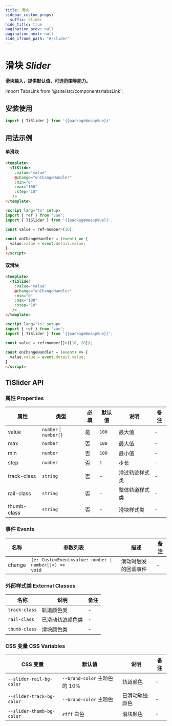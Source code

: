 ```yaml
---
title: 滑块
sidebar_custom_props:
  suffix: Slider
hide_title: true
pagination_prev: null
pagination_next: null
side_iframe_path: "#/slider"
---
```


# 滑块 _Slider_

**滑块输入，提供默认值、可选范围等能力。**

import TabsLink from '@site/src/components/tabsLink';

<TabsLink id="tislider-api" />


## 安装使用
```typescript showLineNumbers
import { TiSlider } from '{{packageWeappVue}}'
```

## 用法示例

#### 单滑块

```html showLineNumbers
<template>
  <TiSlider 
    :value="value" 
    @change="onChangeHandler"
    :min="0"
    :max="100"
    :step="10"
   />
</template>

<script lang="ts" setup>
import { ref } from 'vue';
import { TiSlider } from '{{packageWeappVue}}';

const value = ref<number>(10);
  
const onChangeHandler = (event) => {
  value.value = event.detail.value;
}
</script>
```

#### 双滑块


```html showLineNumbers
<template>
  <TiSlider 
    :value="value" 
    @change="onChangeHandler"
    :min="0"
    :max="100"
    :step="10"
   />
</template>

<script lang="ts" setup>
import { ref } from 'vue';
import { TiSlider } from '{{packageWeappVue}}';

const value = ref<number[]>([10, 20]);
  
const onChangeHandler = (event) => {
  value.value = event.detail.value;
}
</script>
```

## TiSlider API

### 属性 **Properties**

| 属性       | 类型                   | 必填 | 默认值 | 说明           | 备注 |
| ---------- | ---------------------- | ---- | ------ | -------------- | ---- |
| value      | `number` \| `number[]` | 是   | `100`  | 最大值         | -    |
| max        | `number`               | 否   | `100`  | 最大值         | -    |
| min        | `number`               | 否   | `100`  | 最小值         | -    |
| step       | `number`               | 否   | `1`    | 步长           | -    |
| track-class | `string`               | 否   | -      | 滑过轨迹样式类 | -    |
| rail-class  | `string`               | 否   | -      | 整体轨道样式类 | -    |
| thumb-class | `string`               | 否   | -      | 滑块样式类     | -    |


### 事件 **Events**


| 名称     | 参数列表                                                         | 描述                 | 备注 |
| -------- | ---------------------------------------------------------------- | -------------------- | ---- |
| change | <code>(e: CustomEvent<value: number \| number[]>) => void</code> | 滑动时触发的回调事件 | -    |


### 外部样式类 **External Classes**

| 名称          | 说明             | 备注 |
| ------------- | ---------------- | ---- |
| `track-class` | 轨道颜色类       | -    |
| `rail-class`  | 已滑动轨迹颜色类 | -    |
| `thumb-class` | 滑块颜色类       | -    |

### CSS 变量 **CSS Variables**

| CSS 变量                  | 默认值                       | 说明           | 备注 |
| ------------------------- | ---------------------------- | -------------- | ---- |
| `--slider-rail-bg-color`  | `--brand-color` 主题色的 10% | 轨道颜色       | -    |
| `--slider-track-bg-color` | `--brand-color` 主题色       | 已滑动轨迹颜色 | -    |
| `--slider-thumb-bg-color` | `#fff` 白色                  | 滑块颜色       | -    |

